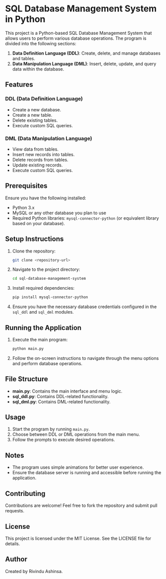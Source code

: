 # SQL Database Management System in Python

This project is a Python-based SQL Database Management System that allows users to perform various database operations. The program is divided into the following sections:

1. **Data Definition Language (DDL)**: Create, delete, and manage databases and tables.
2. **Data Manipulation Language (DML)**: Insert, delete, update, and query data within the database.

## Features

### DDL (Data Definition Language)
- Create a new database.
- Create a new table.
- Delete existing tables.
- Execute custom SQL queries.

### DML (Data Manipulation Language)
- View data from tables.
- Insert new records into tables.
- Delete records from tables.
- Update existing records.
- Execute custom SQL queries.

## Prerequisites

Ensure you have the following installed:
- Python 3.x
- MySQL or any other database you plan to use
- Required Python libraries: `mysql-connector-python` (or equivalent library based on your database).

## Setup Instructions

1. Clone the repository:
   ```bash
   git clone <repository-url>
   ```

2. Navigate to the project directory:
   ```bash
   cd sql-database-management-system
   ```

3. Install required dependencies:
   ```bash
   pip install mysql-connector-python
   ```

4. Ensure you have the necessary database credentials configured in the `sql_ddl` and `sql_dml` modules.

## Running the Application

1. Execute the main program:
   ```bash
   python main.py
   ```
2. Follow the on-screen instructions to navigate through the menu options and perform database operations.

## File Structure

- **main.py**: Contains the main interface and menu logic.
- **sql_ddl.py**: Contains DDL-related functionality.
- **sql_dml.py**: Contains DML-related functionality.

## Usage

1. Start the program by running `main.py`.
2. Choose between DDL or DML operations from the main menu.
3. Follow the prompts to execute desired operations.

## Notes

- The program uses simple animations for better user experience.
- Ensure the database server is running and accessible before running the application.

## Contributing

Contributions are welcome! Feel free to fork the repository and submit pull requests.

## License

This project is licensed under the MIT License. See the LICENSE file for details.

## Author

Created by Rivindu Ashinsa.
